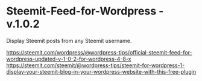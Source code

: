 # Steemit-Feed-for-Wordpress - v.1.0.2

Display Steemit posts from any Steemit username.

https://steemit.com/wordpress/@wordpress-tips/official-steemit-feed-for-wordpress-updated-v-1-0-2-for-wordpress-4-8-x
https://steemit.com/steemit/@wordpress-tips/steemit-for-wordpress-1-display-your-steemit-blog-in-your-wordpress-website-with-this-free-plugin
